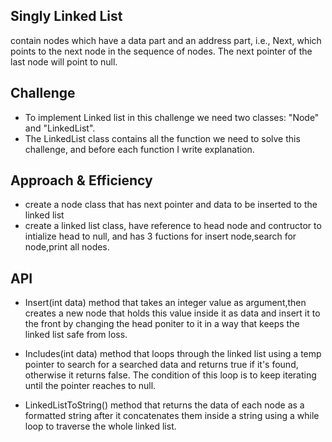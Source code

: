 ## Singly Linked List
contain nodes which have a data part and an address part, i.e., Next, which points to the next node in the sequence of nodes. The next pointer of the last node will point to null.



## Challenge
* To implement Linked list in this challenge we need two classes: "Node" and "LinkedList".
* The LinkedList class contains all the function we need to solve this challenge, and before each function I write explanation.


## Approach & Efficiency
* create a node class that has next pointer and data to be inserted to the linked list
* create a linked list class, have reference to head node and contructor to intialize head to null, and has 3 fuctions for insert node,search for node,print all nodes.


## API
* Insert(int data) method that takes an integer value as argument,then creates a new node that holds this value inside it as data and insert it to the front by changing the head poniter to it in a way that keeps the linked list safe from loss.

* Includes(int data) method that loops through the linked list using a temp pointer to search for a searched data and returns true if it's found, otherwise it returns false. The condition of this loop is to keep iterating until the pointer reaches to null.

* LinkedListToString() method that returns the data of each node as a formatted string after it concatenates them inside a string using a while loop to traverse the whole linked list.